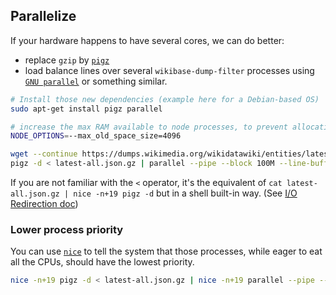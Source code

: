## Parallelize
If your hardware happens to have several cores, we can do better:
* replace `gzip` by [`pigz`](https://zlib.net/pigz/)
* load balance lines over several `wikibase-dump-filter` processes using [`GNU parallel`](https://www.gnu.org/software/parallel/) or something similar.

```sh
# Install those new dependencies (example here for a Debian-based OS)
sudo apt-get install pigz parallel

# increase the max RAM available to node processes, to prevent allocation errors
NODE_OPTIONS=--max_old_space_size=4096

wget --continue https://dumps.wikimedia.org/wikidatawiki/entities/latest-all.json.gz
pigz -d < latest-all.json.gz | parallel --pipe --block 100M --line-buffer "wikibase-dump-filter --claim P31:Q5 --quiet" > humans.ndjson
```

If you are not familiar with the `<` operator, it's the equivalent of `cat latest-all.json.gz | nice -n+19 pigz -d` but in a shell built-in way. (See [I/O Redirection doc](http://www.tldp.org/LDP/abs/html/io-redirection.html))

### Lower process priority
You can use [`nice`](http://man7.org/linux/man-pages/man1/nice.1.html) to tell the system that those processes, while eager to eat all the CPUs, should have the lowest priority.

```sh
nice -n+19 pigz -d < latest-all.json.gz | nice -n+19 parallel --pipe --block 100M --line-buffer "wikibase-dump-filter --claim P31:Q5 --quiet" > humans.ndjson
```
